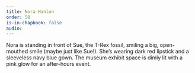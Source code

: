 ```yaml
---
title: Nora Hanlon
order: 58
is-in-chapbook: false
audio: 
---
```

Nora is standing in front of Sue, the T-Rex fossil, smiling a big, open-mouthed smile (maybe just like Sue!). She’s wearing dark red lipstick and a sleeveless navy blue gown. The museum exhibit space is dimly lit with a pink glow for an after-hours event.
